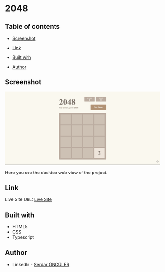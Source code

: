 # 2048



## Table of contents

- [Screenshot](#screenshot)
- [Link](#link)
- [Built with](#built-with)

- [Author](#author)

## Screenshot

![](img/animation.gif)

Here you see the desktop web view of the project.

## Link

Live Site URL: [Live Site](https://serdaronculer.github.io/2048/)

## Built with

- HTML5
- CSS
- Typescript



## Author

- LinkedIn - [Serdar ÖNCÜLER](https://www.linkedin.com/in/serdar-%C3%B6nc%C3%BCler-b88916184/)
